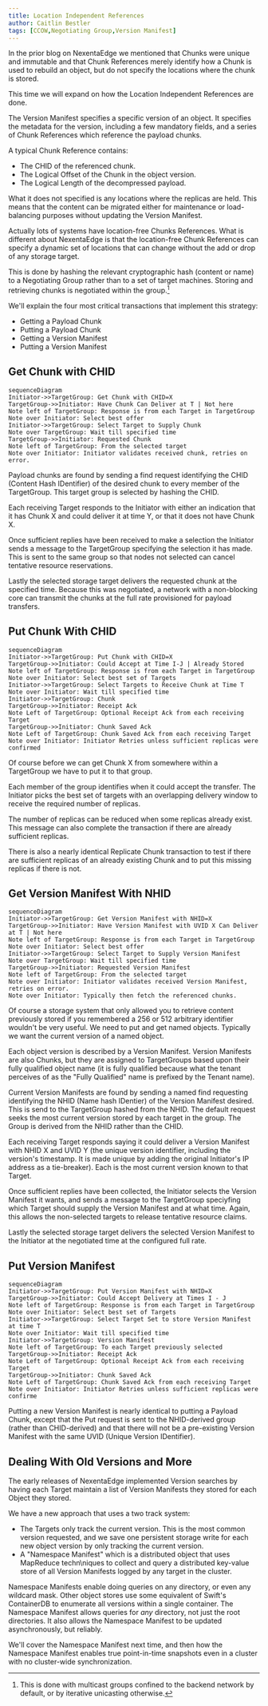 ```yaml
---
title: Location Independent References
author: Caitlin Bestler
tags: [CCOW,Negotiating Group,Version Manifest]
---
```

In the prior blog on NexentaEdge we mentioned that
Chunks were unique and immutable and that Chunk References
merely identify how a Chunk is used to rebuild an object,
but do not specify the locations where the chunk is stored.

This time we will expand on how the Location Independent
References are done.

The Version Manifest specifies a specific version of an object. It specifies the metadata for the version, including a few mandatory fields, and a series of Chunk References which reference the payload chunks.

A typical Chunk Reference contains:
* The CHID of the referenced chunk.
* The Logical Offset of the Chunk in the object version.
* The Logical Length of the decompressed payload.

What it does not specified is any locations where the replicas are held. This means that the content can be migrated either for maintenance or load-balancing purposes without updating the Version Manifest.

Actually lots of systems have location-free Chunks
References. What is different about NexentaEdge is
that the location-free Chunk References can specify
a dynamic set of locations that can change without
the add or drop of any storage target.

This is done by hashing the relevant cryptographic
hash (content or name) to a Negotiating Group rather
than to a set of target machines. Storing and
retrieving chunks is negotiated within the group.[^1]

[^1]:This is done with multicast groups confined to the backend network by default, or by iterative unicasting otherwise.

We'll explain the four most critical transactions that implement this strategy:
* Getting a Payload Chunk
* Putting a Payload Chunk
* Getting a Version Manifest
* Putting a Version Manifest

## Get Chunk with CHID
```mermaid
sequenceDiagram
Initiator->>TargetGroup: Get Chunk with CHID=X
TargetGroup->>Initiator: Have Chunk Can Deliver at T | Not here
Note left of TargetGroup: Response is from each Target in TargetGroup
Note over Initiator: Select best offer
Initiator->>TargetGroup: Select Target to Supply Chunk
Note over TargetGroup: Wait till specified time
TargetGroup->>Initiator: Requested Chunk
Note left of TargetGroup: From the selected target
Note over Initiator: Initiator validates received chunk, retries on error.
```

Payload chunks are found by sending a find
request identifying the CHID (Content Hash IDentifier)
of the desired chunk to every member of the TargetGroup. This target  group is selected by hashing the CHID.

Each receiving Target responds to the Initiator with
either an indication that it has Chunk X and could
deliver it at time Y, or that it does not have Chunk X.

Once sufficient replies have been received to make
a selection the Initiator sends a message to the TargetGroup specifying the selection it has made.
This is sent to the same group so that nodes not selected can
cancel tentative resource reservations.

Lastly the selected storage target delivers the requested
chunk at the specified time. Because this was negotiated,
a network with a non-blocking core can transmit the chunks
at the full rate provisioned for payload transfers.

## Put Chunk With CHID
```mermaid
sequenceDiagram
Initiator->>TargetGroup: Put Chunk with CHID=X
TargetGroup->>Initiator: Could Accept at Time I-J | Already Stored
Note left of TargetGroup: Response is from each Target in TargetGroup
Note over Initiator: Select best set of Targets
Initiator->>TargetGroup: Select Targets to Receive Chunk at Time T
Note over Initiator: Wait till specified time
Initiator->>TargetGroup: Chunk
TargetGroup->>Initiator: Receipt Ack
Note Left of TargetGroup: Optional Receipt Ack from each receiving Target
TargetGroup->>Initiator: Chunk Saved Ack
Note Left of TargetGroup: Chunk Saved Ack from each receiving Target
Note over Initiator: Initiator Retries unless sufficient replicas were confirmed
```

Of course before we can get Chunk X from somewhere
within a TargetGroup we have to put it to that
group.

Each member of the group identifies when it could
accept the transfer. The Initiator picks the best
set of targets with an overlapping delivery window
to receive the required number of replicas.

The number of replicas can be reduced when some
replicas already exist. This message can also
complete the transaction if there are already
sufficient replicas.

There is also a nearly identical Replicate Chunk
transaction to test if there are sufficient replicas
of an already existing Chunk and to put this missing
replicas if there is not.

## Get Version Manifest With NHID
```mermaid
sequenceDiagram
Initiator->>TargetGroup: Get Version Manifest with NHID=X
TargetGroup->>Initiator: Have Version Manifest with UVID X Can Deliver at T | Not here
Note left of TargetGroup: Response is from each Target in TargetGroup
Note over Initiator: Select best offer
Initiator->>TargetGroup: Select Target to Supply Version Manifest
Note over TargetGroup: Wait till specified time
TargetGroup->>Initiator: Requested Version Manifest
Note left of TargetGroup: From the selected target
Note over Initiator: Initiator validates received Version Manifest, retries on error.
Note over Initiator: Typically then fetch the referenced chunks.
```

Of course a storage system that only allowed you to retrieve content previously stored if you remembered a 256 or 512 arbitrary identifier wouldn't be very useful. We need to put and get named objects. Typically we want the current version of a named object.

Each object version is described by a Version Manifest. Version Manifests are also Chunks, but they are assigned to TargetGroups based upon their fully qualified object name (it is fully qualified because what the tenant perceives of as the "Fully Qualified" name is prefixed by the Tenant name).

Current Version Manifests are found by sending a
named find requesting identifying the NHID (Name hash
IDentier) of the Version Manifest desired. This is send to the TargetGroup hashed from the NHID. The default request
seeks the most current version stored by each target in the group.
The Group is derived from the NHID rather than the CHID.

Each receiving Target responds saying it could deliver
a Version Manifest with NHID X and UVID Y (the unique
version identifier, including the version's timestamp.
It is made unique by adding the original Initiator's
IP address as a tie-breaker).
Each is the most current version known to that Target.

Once sufficient replies have been collected, the
Initiator selects the Version Manifest it wants,
and sends a message to the TargetGroup speciyfing which
Target should supply the Version Manifest and at what time.
Again, this allows the non-selected targets to release tentative resource claims.

Lastly the selected storage target delivers the selected
Version Manifest to the Initiator at the negotiated
time at the configured full rate.

## Put Version Manifest
```mermaid
sequenceDiagram
Initiator->>TargetGroup: Put Version Manifest with NHID=X
TargetGroup->>Initiator: Could Accept Delivery at Times I - J
Note left of TargetGroup: Response is from each Target in TargetGroup
Note over Initiator: Select best set of Targets
Initiator->>TargetGroup: Select Target Set to store Version Manifest at time T
Note over Initiator: Wait till specified time
Initiator->>TargetGroup: Version Manifest
Note left of TargetGroup: To each Target previously selected
TargetGroup->>Initiator: Receipt Ack
Note Left of TargetGroup: Optional Receipt Ack from each receiving Target
TargetGroup->>Initiator: Chunk Saved Ack
Note Left of TargetGroup: Chunk Saved Ack from each receiving Target
Note over Initiator: Initiator Retries unless sufficient replicas were confirme
```

Putting a new Version Manifest is nearly identical
to putting a Payload Chunk, except that the Put
request is sent to the NHID-derived group
(rather than CHID-derived) and that there will
not be a pre-existing Version Manifest with the
same UVID (Unique Version IDentifier).

## Dealing With Old Versions and More
The early releases of NexentaEdge implemented Version searches by having each Target maintain a list of Version Manifests they stored for each Object they stored.

We have a new approach that uses a two track system:
* The Targets only track the current version. This is the most common version requested, and we save one persistent storage write for each new object version by only tracking the current version.
* A "Namespace Manifest" which is a distributed object that uses MapReduce techn\niques to collect and query a distributed key-value store of all Version Manifests logged by any target in the cluster.

Namespace Manifests enable doing queries on any directory, or even any wildcard mask. Other object stores use some equivalent of Swift's ContainerDB to enumerate all versions within a single container. The Namespace Manifest allows queries for *any* directory, not just the root directories. It also allows the Namespace Manifest to be updated asynchronously, but reliably.

We'll cover the Namespace Manifest next time, and then how the Namespace Manifest enables true point-in-time snapshots even in a cluster with no cluster-wide synchronization.
